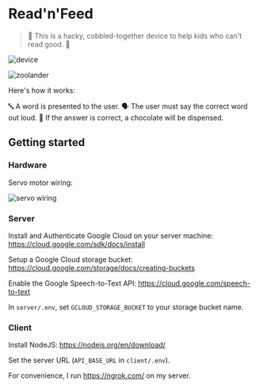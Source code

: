 # Read'n'Feed

> 👧 This is a hacky, cobbled-together device to help kids who can't read good. 👦

![device](https://github.com/blairjordan/readfeed/raw/main/media/device.png)

![zoolander](https://github.com/blairjordan/readfeed/raw/main/media/zoolander.png)

Here's how it works:

🔤 A word is presented to the user.
🗣 The user must say the correct word out loud.
🍫 If the answer is correct, a chocolate will be dispensed.

## Getting started

### Hardware

Servo motor wiring:

![servo wiring](https://github.com/blairjordan/readfeed/raw/main/media/wiring.png)

### Server

Install and Authenticate Google Cloud on your server machine: https://cloud.google.com/sdk/docs/install

Setup a Google Cloud storage bucket: https://cloud.google.com/storage/docs/creating-buckets

Enable the Google Speech-to-Text API: https://cloud.google.com/speech-to-text

In `server/.env`, set `GCLOUD_STORAGE_BUCKET` to your storage bucket name.

### Client

Install NodeJS: https://nodejs.org/en/download/

Set the server URL (`API_BASE_URL` in `client/.env`).

For convenience, I run https://ngrok.com/ on my server.